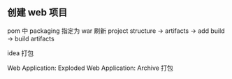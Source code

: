 ## 创建 web 项目
pom 中 packaging 指定为 war 刷新
project structure -> artifacts -> add
build -> build artifacts

idea 打包

Web Application: Exploded
Web Application: Archive 打包


